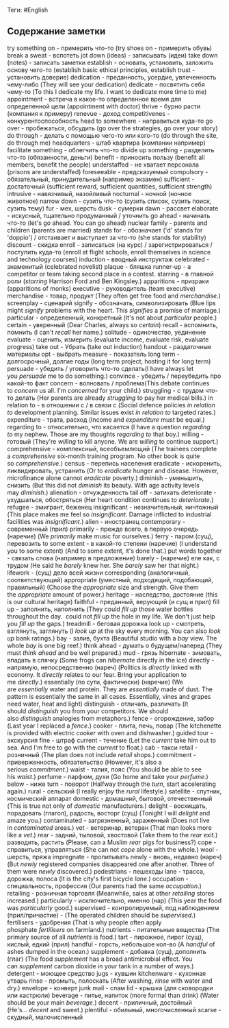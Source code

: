 Теги: #English 
## Содержание заметки
try something on - примерить что-то (try shoes on - примерить обувь)
break a sweat - вспотеть
jot down (ideas) - записывать (идеи)
take down (notes) - записать заметки
establish - основать, установить, заложить основу чего-то (establish basic ethical principles, establish trust - установить доверие)
dedication - преданность, усердие, увлеченность чему-либо (They will see your dedication)
dedicate - посвятить себя чему-то (To this I dedicate my life. I want to dedicate more time to me)
appointment - встреча в какое-то определенное время для определенной цели (appointment with doctor)
thrive - бурно расти (компания к примеру)
renevue - доход
competitivenes - конкурентоспособность
head to somewhere - направиться куда-то 
go over - пробежаться, обсудить (go over the strategies, go over your story)
do through - делать с помощью чего-то или кого-то (do through the site, do through me)
headquarters - штаб квартира (компании например)
facilitate something - облегчить что-то
divide up something - разделить что-то (обязанности, деньги)
benefit - приносить пользу (benefit all members, benefit the people)
understaffed - не хватает персонала (prisons are understaffed)
foreseeable -  предсказуемый
compulsory - обязательный, принудительный (например экзамен)
sufficient - достаточный (sufficient reward, sufficient quantities, sufficient strength)
intrusive - навязчивый, назойливый
nocturnal - ночной (ночное животное)
narrow down - сузить что-то (сузить список, сузить поиск, сузить тему)
fur - мех, шерсть
dusk - сумерки
dawn - рассвет
elaborate - искусный, тщательно продуманный / уточнить
go ahead - начинать что-то (let's go ahead. You can go ahead)
nuclear family - parents and children (parents are married)
stands for - обозначает  ('d' stands for 'doppio') / отстаивает и выступает за что-то (she stands for stability)
discount - скидка
enroll - записаться (на курс) / зарегистрироваться / поступить куда-то (enroll at flight schools, enroll themselves in science and technology courses)
induction - вводный инструктаж
celebrated - знаменитый (celebrated novelist)
plaque - бляшка
runner-up - a competitor or team taking second place in a contest.
starring - в главной роли (_starring_ Harrison Ford and Ben Kingsley.)
apparitions - призраки (apparitions of monks)
executive - руководитель (team executive)
merchandise - товар, продукт (They often get free food and _merchandise_.)
screenplay - сценарий
signify - обозначать, символизировать (Blue lips might _signify_ problems with the heart. This _signifies_ a promise of marriage.)
particular - определенный, конкретный (It's not about _particular_ people.)
certain - уверенный (Dear Charles, always so _certain_)
recall - вспомнить, помнить (I can't _recall_ her name.)
solitude - одиночество, уединение
evaluate - оценить, измерить (evaluate income, evaluate risk, evaluate progress)
take out - Убрать (take out induction)
handout - раздаточные материалы
opt - выбрать
measure - показатель
long term - долгосрочный, долгие годы (long term project, hosting it for long term)
persuade - убедить / уговорить что-то сделать(I have always let you _persuade_ me to do something.)
convince - убедить / переубедить про какой-то факт
concern - волновать / проблема(This debate continues to _concern_ us all. I'm _concerned_ for your child.)
struggling - с трудом что-то делать (Her parents are already _struggling_ to pay her medical bills.)
in relation to - в отношении с / в связи с (Social defence policies _in relation to_ development planning. Similar issues exist _in relation to_ targeted rates.)
expenditure - трата, расход (Income and _expenditure_ must be equal.)
regarding to - относительно, что касается (I have a question _regarding to_ my nephew. Those are my thoughts _regarding to_ that boy.)
willing - готовый (They're _willing_ to kill anyone. We are _willing_ to continue support.)
comprehensive - комплексный, всеобъемлющий (The trainees complete a _comprehensive_ six-month training program. No other book is quite so _comprehensive_.)
census - перепись населения
eradicate - искоренить, ликвидировать, устранить (Or to _eradicate_ hunger and disease. However, microfinance alone cannot _eradicate_ poverty.)
diminish - уменьшить, снизить (But this did not _diminish_ its beauty. With age activity levels may _diminish_.)
alienation - отчужденность
tail off - затихать
deteriorate - ухудшаться, обостряться (Her heart condition continues to _deteriorate_.)
refugee - эмигрант, беженец
insignificant - незначительный, ничтожный (This place makes me feel so _insignificant_. Damage inflicted to industrial facilities was _insignificant_.)
alien - иностранец
contemporary - современный (прил)
primarily - прежде всего, в первую очередь (наречие) (We _primarily_ make music for ourselves.)
ferry - паром (сущ), перевозить
to some extent - в какой-то степени (наречие) (I understand you to some extent) (And to some extent, it's done that.)
put words together - связать слова (например в предложение)
barely - (наречие) еле как, с трудом (He said he _barely_ knew her. She _barely_ saw her that night.) 
lifework - (сущ) дело всей жизни
corresponding (аналогичный, соответствующий)
appropriate (уместный, подходящий, подобающий, правильный) (Choose the _appropriate_ size and strength. Give them the _appropriate_ amount of power.)
heritage - наследство, достояние (this is our cultural heritage)
faithful - преданный, верующий (и сущ и прил)
fill up - заполнить, наполнить (They could _fill up_ those water bottles throughout the day.  could not _fill up_ the hole in my life. We don't just help you _fill up_ the gaps.)
treadmill - беговая дорожка
look up - смотреть, взглянуть, заглянуть (I _look up_ at the sky every morning. You can also _look up_ bank ratings.)
bay - залив, бухта (Beautiful studio with a _bay_ view. The whole _bay_ is one big reef.)
think ahead - думать о будущем/наперед (They must _think ahead_ and be well prepared.)
mud - грязь
hibernate - зимовать, впадать в спячку (Some frogs can _hibernate_ directly in the ice)
directly - напрямую, непосредственно (нареч) (Politics is _directly_ linked with economy. It _directly_ relates to our fear. Bring your application to me _directly_.)
essentially (по сути, фактически) (наречие) (We are _essentially_ water and protein. They are _essentially_ made of dust. The pattern is essentially the same in all cases. Essentially, vines and grapes need water, heat and light)
distinguish - отличать, различать (It should _distinguish_ you from your competitors. We should also _distinguish_ analogies from metaphors.)
fence - огорождение, забор (Last year I replaced a _fence_.)
cooker - плита, печь, повар (The kitchenette is provided with electric _cooker_ with oven and dishwasher.)
guided tour - экскурсия
fine - штраф
current - течение (Let the _current_ take him out to sea. And I'm free to go with the _current_ to float.)
cab - такси
retail - розничный (The plan does not include _retail_ shops.)
commitment - приверженность, обязательство (However, it's also a serious _commitment_.)
waist - талия, пояс (You should be able to see his _waist_.)
perfume - парфюм, духи (Go home and take your _perfume_.)
below - ниже
turn - поворот (Halfway through the _turn_, start accelerating again.)
rural - сельский (I really enjoy the _rural_ lifestyle.)
satellite - спутник, космический аппарат 
domestic - домашний, бытовой, отечественный (This is true not only of _domestic_ manufacturers.)
delight - восхищать, порадовать (глагол), радость, восторг (сущ) (Tonight I will _delight_ and amaze you.)
contaminated - загрязненный, зараженный (Does not live in _contaminated_ areas.)
vet - ветеринар, ветеран (That man looks more like a _vet_.)
rear - задний, тыловой, хвостовой (Take them to the _rear_ exit.) разводить, растить (Please, can a Muslim _rear_ pigs for business?)
cope - справиться, управляться (She can not _cope_ alone with the whole.)
wool - шерсть, пряжа
impregnate - пропитывать
newly - вновь, недавно (нареч) (But _newly_ registered companies disappeared one after another. Three of them were _newly_ discovered.)
pedestrians - пешеходы
lane - трасса, дорожка, полоса (It is the city's first bicycle _lane_.)
occupation - специальность, профессия (Our parents had the same _occupation_.)
retailing - розничная торговля (Meanwhile, sales at other _retailing_ stores increased.)
particularly - исключительно, именно (нар) (This year the food was _particularly_ good.)
supervised - контролируемый, под наблюдением (прил/причастие) - (The operated children should be _supervised_.)
fertilisers - удобрения (That is why people often apply phosphate _fertilisers_ on farmland.)
nutrients - питательные вещества (The primary source of all _nutrients_ is food.)
tart - пирожное, пирог (сущ), кислый, едкий (прил)
handful - горсть, небольшое кол-во (A _handful_ of ashes dumped in the ocean.)
supplement - добавка (сущ), дополнить (глаг) (The food _supplement_ has a broad antimicrobial effect. You can _supplement_ carbon dioxide in your tank in a number of ways.)
detergent - моющее средство
jugs - кувшин
kitchenware - кухонная утварь
rinse - промыть, полоскать (After washing, _rinse_ with water and dry.)
envelope - конверт
junk mail - спам
lid - крышка (для сковородки или кастрюли)
beverage - питье, напиток (more formal than drink) (Water should be your main _beverage_.)
decent - приличный, достойный (He's... _decent_ and sweet.)
plentiful - обильный, многочисленный
scarse - скудный, малочисленный

